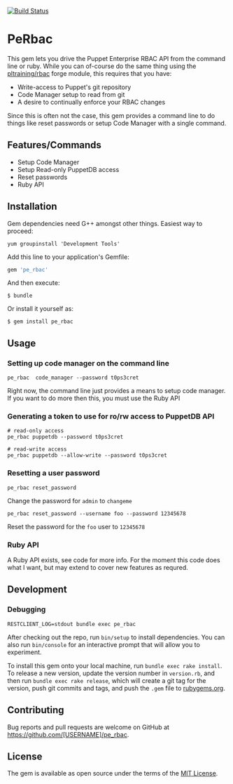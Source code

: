 [![Build Status](https://travis-ci.org/GeoffWilliams/pe_rbac.svg?branch=master)](https://travis-ci.org/GeoffWilliams/pe_rbac)
# PeRbac

This gem lets you drive the Puppet Enterprise RBAC API from the command line or ruby.  While you can of-course do the same thing using the [pltraining/rbac](https://forge.puppet.com/pltraining/rbac) forge module, this requires that you have:
* Write-access to Puppet's git repository
* Code Manager setup to read from git
* A desire to continually enforce your RBAC changes

Since this is often not the case, this gem provides a command line to do things like reset passwords or setup Code Manager with a single command.

## Features/Commands
* Setup Code Manager
* Setup Read-only PuppetDB access
* Reset passwords
* Ruby API

## Installation

Gem dependencies need G++ amongst other things.  Easiest way to proceed:
```
yum groupinstall 'Development Tools'
```

Add this line to your application's Gemfile:

```ruby
gem 'pe_rbac'
```

And then execute:

    $ bundle

Or install it yourself as:

    $ gem install pe_rbac

## Usage

### Setting up code manager on the command line
```
pe_rbac  code_manager --password t0ps3cret
```
Right now, the command line just provides a means to setup code manager.  If you
want to do more then this, you must use the Ruby API

### Generating a token to use for ro/rw access to PuppetDB API
```
# read-only access
pe_rbac puppetdb --password t0ps3cret

# read-write access
pe_rbac puppetdb --allow-write --password t0ps3cret
```

### Resetting a user password
```
pe_rbac reset_password
```
Change the password for `admin` to `changeme`

```
pe_rbac reset_password --username foo --password 12345678
```
Reset the password for the `foo` user to `12345678`

### Ruby API
A Ruby API exists, see code for more info.  For the moment this code does what I want, but may extend to cover new features as requred.


## Development

### Debugging
```
RESTCLIENT_LOG=stdout bundle exec pe_rbac
```

After checking out the repo, run `bin/setup` to install dependencies. You can also run `bin/console` for an interactive prompt that will allow you to experiment.

To install this gem onto your local machine, run `bundle exec rake install`. To release a new version, update the version number in `version.rb`, and then run `bundle exec rake release`, which will create a git tag for the version, push git commits and tags, and push the `.gem` file to [rubygems.org](https://rubygems.org).

## Contributing

Bug reports and pull requests are welcome on GitHub at https://github.com/[USERNAME]/pe_rbac.


## License

The gem is available as open source under the terms of the [MIT License](http://opensource.org/licenses/MIT).
